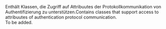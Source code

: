 <Namespace Name="Microsoft.IdentityModel.Protocols">
  <Docs>
    <summary><span data-ttu-id="20c1a-101">Enthält Klassen, die Zugriff auf Attribuutes der Protokollkommunikation von Authentifizierung zu unterstützen.</span><span class="sxs-lookup"><span data-stu-id="20c1a-101">Contains classes that support access to attribuutes of authentication protocol communication.</span></span></summary> 
    <remarks>To be added.</remarks>
  </Docs>
</Namespace>
